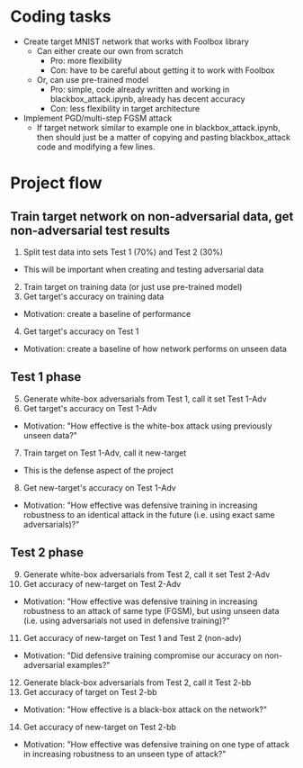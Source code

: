 # Coding tasks

* Create target MNIST network that works with Foolbox library
  * Can either create our own from scratch
    * Pro: more flexibility
    * Con: have to be careful about getting it to work with Foolbox
  * Or, can use pre-trained model
    * Pro: simple, code already written and working in blackbox_attack.ipynb, already has decent accuracy
    * Con: less flexibility in target architecture
* Implement PGD/multi-step FGSM attack
  * If target network similar to example one in blackbox_attack.ipynb, then should just be a matter of copying and pasting blackbox_attack code and modifying a few lines.

# Project flow

## Train target network on non-adversarial data, get non-adversarial test results
1. Split test data into sets Test 1 (70%) and Test 2 (30%)
  * This will be important when creating and testing adversarial data
2. Train target on training data (or just use pre-trained model)
3. Get target's accuracy on training data
  * Motivation: create a baseline of performance
4. Get target's accuracy on Test 1
  * Motivation: create a baseline of how network performs on unseen data
  
## Test 1 phase
5. Generate white-box adversarials from Test 1, call it set Test 1-Adv
6. Get target's accuracy on Test 1-Adv
  * Motivation: "How effective is the white-box attack using previously unseen data?"
7. Train target on Test 1-Adv, call it new-target
  * This is the defense aspect of the project
8. Get new-target's accuracy on Test 1-Adv
  * Motivation: "How effective was defensive training in increasing robustness to an identical attack in the future (i.e. using exact same adversarials)?"
  
## Test 2 phase
9. Generate white-box adversarials from Test 2, call it set Test 2-Adv
10. Get accuracy of new-target on Test 2-Adv
  * Motivation: "How effective was defensive training in increasing robustness to an attack of same type (FGSM), but using unseen data (i.e. using adversarials not used in defensive training)?"
11. Get accuracy of new-target on Test 1 and Test 2 (non-adv)
  * Motivation: "Did defensive training compromise our accuracy on non-adversarial examples?"
12. Generate black-box adversarials from Test 2, call it Test 2-bb
13. Get accuracy of target on Test 2-bb
  * Motivation: "How effective is a black-box attack on the network?"
14. Get accuracy of new-target on Test 2-bb
  * Motivation: "How effective was defensive training on one type of attack in increasing robustness to an unseen type of attack?"

